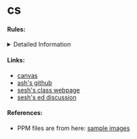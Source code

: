 # cs 

#### Rules:

<details>
  <summary>Detailed Information</summary>
  <pre>
    - Language of code : C/C++ + Python
    - Format of Images used:
        - PPM
    - Question with hard answers:
        - 1D or 2D array for image representation
        - Array of Structures or Structure of Arrays 
        - I choose Structure of 2d Arrays for now.
    - Function naming:
        - Class names: First letter capital
        - functoins, var names etc: camel case
        - private members: m_CamelCaseName
        - pCamelCaseName
        - mCamelCaseName
    -  Conventions: https://google.github.io/styleguide/cppguide.html
    - Use native api for rendering purposes!
        - Use metal and its associated system.
  </pre>
</details>

#### Links:
- <a href="https://canvas.ucsc.edu" style="color: inherit; text-decoration: underline;">canvas</a>
-  <a href="https://github.com/ashwanirathee" style="color: inherit; text-decoration: underline;">ash's github</a>
- <a href="https://users.soe.ucsc.edu/~sesh/Teaching/2025/CSE201/index.html" style="color: inherit; text-decoration: underline;">sesh's class webpage</a>
- <a href="https://edstem.org/us/courses/71554/discussion/6078915" style="color: inherit; text-decoration: underline;">sesh's ed discussion</a>

#### References:
- PPM files are from here: <a href="https://www.cs.cornell.edu/courses/cs664/2003fa/images/" style="color: inherit; text-decoration: underline;">sample images</a>